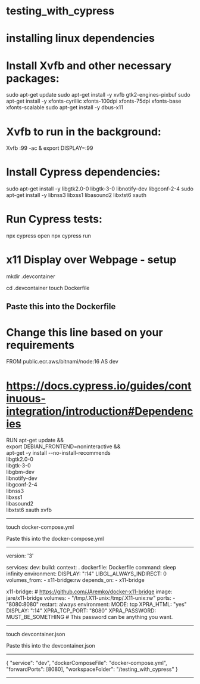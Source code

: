 # testing_with_cypress
# installing linux dependencies
# Install Xvfb and other necessary packages:
sudo apt-get update
sudo apt-get install -y xvfb gtk2-engines-pixbuf
sudo apt-get install -y xfonts-cyrillic xfonts-100dpi xfonts-75dpi xfonts-base xfonts-scalable
sudo apt-get install -y dbus-x11

#  Xvfb to run in the background:
Xvfb :99 -ac &
export DISPLAY=:99

# Install Cypress dependencies:
sudo apt-get install -y libgtk2.0-0 libgtk-3-0 libnotify-dev libgconf-2-4
sudo apt-get install -y libnss3 libxss1 libasound2 libxtst6 xauth

# Run Cypress tests:
npx cypress open
npx cypress run

# x11 Display over Webpage - setup
mkdir .devcontainer

cd .devcontainer
touch Dockerfile

Paste this into the Dockerfile
---

# Change this line based on your requirements
FROM public.ecr.aws/bitnami/node:16 AS dev 

# https://docs.cypress.io/guides/continuous-integration/introduction#Dependencies
RUN apt-get update && \
    export DEBIAN_FRONTEND=noninteractive && \
    apt-get -y install --no-install-recommends \
        libgtk2.0-0 \
        libgtk-3-0 \
        libgbm-dev \
        libnotify-dev \
        libgconf-2-4 \
        libnss3 \
        libxss1 \
        libasound2 \
        libxtst6 xauth xvfb

---

touch docker-compose.yml

Paste this into the docker-compose.yml

---

version: '3'

services:
  dev:
    build:
      context: .
      dockerfile: Dockerfile
    command: sleep infinity
    environment:
      DISPLAY: ":14"
      LIBGL_ALWAYS_INDIRECT: 0
    volumes_from:
      - x11-bridge:rw
    depends_on:
      - x11-bridge

  x11-bridge: # https://github.com/JAremko/docker-x11-bridge
    image: jare/x11-bridge
    volumes:
      - "/tmp/.X11-unix:/tmp/.X11-unix:rw"
    ports:
      - "8080:8080"
    restart: always
    environment:
      MODE: tcp
      XPRA_HTML: "yes"
      DISPLAY: ":14"
      XPRA_TCP_PORT: "8080"
      XPRA_PASSWORD: MUST_BE_SOMETHING # This password can be anything you want.

---

touch devcontainer.json

Paste this into the devcontainer.json

---

{
  "service": "dev",
  "dockerComposeFile": "docker-compose.yml",
  "forwardPorts": [8080],
  "workspaceFolder": "/testing_with_cypress"
}

---

